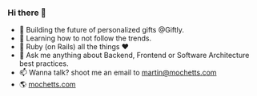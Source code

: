 ### Hi there 👋

- 🎁 Building the future of personalized gifts @Giftly.
- 🌱 Learning how to not follow the trends.
- 👯 Ruby (on Rails) all the things ❤️
- 💬 Ask me anything about Backend, Frontend or Software Architecture best practices.
- 📫 Wanna talk? shoot me an email to martin@mochetts.com
- 🌎 [mochetts.com](https://mochetts.com/)
